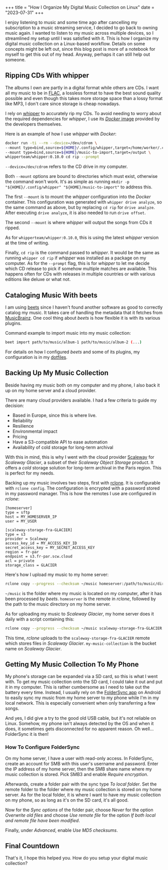 +++
title = "How I Organize My Digital Music Collection on Linux"
date = "2023-07-31"
+++

I enjoy listening to music and some time ago after cancelling my subscription to
a music streaming service, I decided to go back to owning music again. I
wanted to listen to my music across multiple devices, so I streamlined my setup
until I was satisfied with it. This is how I organize my digital music
collection on a Linux-based workflow. Details on some concepts might be left
out, since this blog post is more of a notebook for myself to get this out of my
head. Anyway, perhaps it can still help out someone.

## Ripping CDs With whipper

The albums I own are partly in a digital format while others are CDs. I want all
my music to be in [FLAC](https://en.wikipedia.org/wiki/FLAC), a lossless format
to have the best sound quality possible and even though this takes more storage
space than a lossy format like MP3, I don't care since storage is cheap nowadays.

I rely on [whipper](https://github.com/whipper-team/whipper) to accurately rip
my CDs. To avoid needing to worry about the required dependencies for *whipper*,
I use its [*Docker* image](https://hub.docker.com/r/whipperteam/whipper)
provided by the developers themselves.

Here is an example of how I use *whipper* with *Docker*:

<!-- markdownlint-disable -->
```bash
docker run -ti --rm --device=/dev/cdrom \
--mount type=bind,source=${HOME}/.config/whipper,target=/home/worker/.config/whipper \
--mount type=bind,source=${HOME}/music-to-import,target=/output \
whipperteam/whipper:0.10.0 cd rip --prompt
```
<!-- markdownlint-enable -->

`--device=/dev/cdrom` refers to the CD drive in my computer.

Both `--mount` options are bound to directories which must exist, otherwise the
command won't work. It's as simple as running `mkdir -p "${HOME}/.config/whipper"
"${HOME}/music-to-import"` to address this.

The first `--mount` is to mount the *whipper* configuration into the *Docker*
container. This configuration was generated with `whipper drive analyze`, so the
same command as above, but by replacing `cd rip` for `drive analyze`. After
executing `drive analyze`, it is also needed to run `drive offset`.

The second `--mount` is where *whipper* will output the songs from CDs it ripped.

As for `whipperteam/whipper:0.10.0`, this is using the latest *whipper* version at
the time of writing.

Finally, `cd rip` is the command passed to *whipper*. It would be the same as
running `whipper cd rip` if *whipper* was installed as a package on my computer.
As for the `--prompt` flag, this is for *whipper* to let me decide which CD
release to pick if somehow multiple matches are available. This happens often
for CDs with releases in multiple countries or with various editions like deluxe
or what not.

## Cataloging Music With beets

I am using [beets](https://beets.io/) since I haven't found another software as
good to correctly catalog my music. It takes care of handling the metadata
that it fetches from [MusicBrainz](https://musicbrainz.org/). One cool thing
about *beets* is how flexible it is with its various plugins.

Command example to import music into my music collection:

```bash
beet import path/to/music/album-1 path/to/music/album-2 (...)
```

For details on how I configured *beets* and some of its plugins, my configuration
is in my
[dotfiles](https://github.com/dmarcoux/dotfiles/blob/09696224f416e37c57233c09e08e0b3267ddf332/home-manager/beets.nix).

## Backing Up My Music Collection

Beside having my music both on my computer and my phone, I also back it up on my
home server and a cloud provider.

There are many cloud providers available. I had a few criteria to guide my
decision:

- Based in Europe, since this is where live.
- Reliability
- Resilience
- Environmental impact
- Pricing
- Have a S3-compatible API to ease automation
- Availability of cold storage for long-term archival

With this in mind, this is why I went with the cloud provider
[Scaleway](https://www.scaleway.com/) for *Scaleway Glacier*, a subset of their
*Scaleway Object Storage* product. It offers a *cold* storage solution for
long-term archival in the Paris region. This is perfect for my needs.

Backing up my music involves two steps, first with
[rclone](https://rclone.org/). It is configurable with `rclone config`. The
configuration is encrypted with a password stored in my password manager. This
is how the remotes I use are configured in *rclone*:

```text
[homeserver]
type = sftp
host = MY_HOMESERVER_IP
user = MY_USER

[scaleway-storage-fra-GLACIER]
type = s3
provider = Scaleway
access_key_id = MY_ACCESS_KEY_ID
secret_access_key = MY_SECRET_ACCESS_KEY
region = fr-par
endpoint = s3.fr-par.scw.cloud
acl = private
storage_class = GLACIER
```

Here's how I upload my music to my home server:

```bash
rclone copy --progress --checksum ~/music homeserver:/path/to/music/directory
```

`~/music` is the folder where my music is located on my computer, after it has
been processed by *beets*. `homeserver` is the remote in *rclone*, followed by
the path to the music directory on my home server.

As for uploading my music to *Scaleway Glacier*, my home server does it daily
with a script containing this:

```bash
rclone copy --progress --checksum ~/music scaleway-storage-fra-GLACIER:my-music-collection
```

This time, *rclone* uploads to the `scaleway-storage-fra-GLACIER` remote which
stores files in *Scaleway Glacier*. `my-music-collection` is the bucket name on
*Scaleway Glacier*.

## Getting My Music Collection To My Phone

My phone's storage can be expanded via a SD card, so this is what I went with.
To get my music collection onto the SD card, I could take it out and put it in
my computer. This is rather cumbersome as I need to take out the battery every
time. Instead, I usually rely on the [FolderSync app](https://foldersync.io/) on
Android to easily sync my music from my home server to my phone while I'm in my
local network. This is especially convenient when only transferring a few songs.

And yes, I did give a try to the good old USB cable, but it's not reliable on
Linux. Somehow, my phone isn't always detected by the OS and when it does, it
sometimes gets disconnected for no apparent reason. Oh well... FolderSync it is
then!

### How To Configure FolderSync

On my home server, I have a user with read-only access. In FolderSync, create an
account for SMB with this user's username and password. Enter the IP address of
my home server, then the SMB share name where my music collection is stored.
Pick SMB3 and enable *Require encryption*.

Afterwards, create a folder pair with the sync type *To local folder*. Set the
remote folder to the folder where my music collection is stored on my home
server. As for the local folder, it is where I want to have my music collection
on my phone, so as long as it's on the SD card, it's all good.

Now for the *Sync options* of the folder pair, choose *Never* for the option
*Overwrite old files* and choose *Use remote file* for the option *If both local
and remote file have been modified*.

Finally, under *Advanced*, enable *Use MD5 checksums*.

## Final Countdown

That's it, I hope this helped you. How do you setup your digital music
collection?
